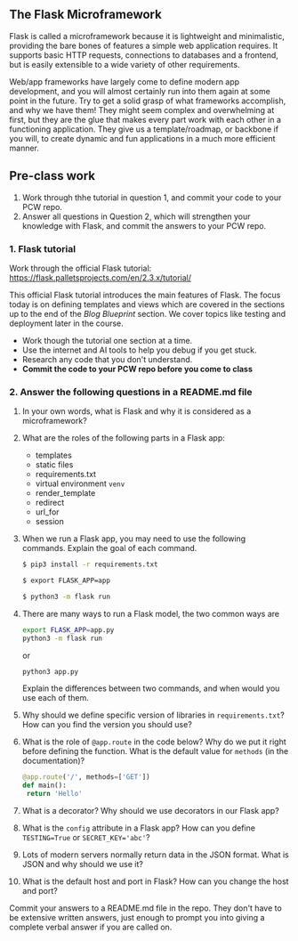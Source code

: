 ## The Flask Microframework

Flask is called a microframework because it is lightweight and minimalistic,
providing the bare bones of features a simple web application requires. It
supports basic HTTP requests, connections to databases and a frontend, but
is easily extensible to a wide variety of other requirements.

Web/app frameworks have largely come to define modern app development, and you
will almost certainly run into them again at some point in the future. Try to
get a solid grasp of what frameworks accomplish, and why we have them! They
might seem complex and overwhelming at first, but they are the glue that makes
every part work with each other in a functioning application. They give us a
template/roadmap, or backbone if you will, to create dynamic and fun
applications in a much more efficient manner.

## Pre-class work

1. Work through thhe tutorial in question 1, and commit your code to your PCW repo.
2. Answer all questions in Question 2, which will strengthen your knowledge with Flask, and commit the answers to your PCW repo.

### 1. Flask tutorial

Work through the official Flask tutorial:
https://flask.palletsprojects.com/en/2.3.x/tutorial/

This official Flask tutorial introduces the main features of Flask.
The focus today is on defining templates and views which are covered in the sections up
to the end of the _Blog Blueprint_ section. We cover topics like testing and deployment
later in the course.

- Work though the tutorial one section at a time.
- Use the internet and AI tools to help you debug if you get stuck.
- Research any code that you don't understand.
- **Commit the code to your PCW repo before you come to class**

### 2. Answer the following questions in a README.md file

1. In your own words, what is Flask and why it is considered as a microframework?
2. What are the roles of the following parts in a Flask app:
   - templates
   - static files
   - requirements.txt
   - virtual environment `venv`
   - render_template
   - redirect
   - url_for
   - session
3. When we run a Flask app, you may need to use the following commands. Explain the goal of each command.
   ```bash
   $ pip3 install -r requirements.txt
   ```
   ```bash
   $ export FLASK_APP=app
   ```
   ```bash
   $ python3 -m flask run
   ```
4. There are many ways to run a Flask model, the two common ways are

   ```bash
   export FLASK_APP=app.py
   python3 -m flask run
   ```

   or

   ```bash
   python3 app.py
   ```

   Explain the differences between two commands, and when would you use each of them.

5. Why should we define specific version of libraries in `requirements.txt`? How can you find the version you should use?
6. What is the role of `@app.route` in the code below? Why do we put it right before defining the function. What is the default value for `methods` (in the documentation)?
   ```python
   @app.route('/', methods=['GET'])
   def main():
   	return 'Hello'
   ```
7. What is a decorator? Why should we use decorators in our Flask app?
8. What is the `config` attribute in a Flask app? How can you define `TESTING=True` or `SECRET_KEY='abc'`?
9. Lots of modern servers normally return data in the JSON format. What is JSON and why should we use it?
10. What is the default host and port in Flask? How can you change the host and port?

Commit your answers to a README.md file in the repo. They don't have to be extensive
written answers, just enough to prompt you into giving a complete verbal answer
if you are called on.
